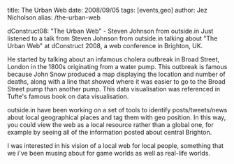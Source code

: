 title: The Urban Web
date: 2008/09/05
tags: [events,geo]
author: Jez Nicholson
alias: /the-urban-web

dConstruct08: "The Urban Web" - Steven Johnson from outside.in
Just listened to a talk from Steven Johnson from outside.in talking about "The Urban Web" at dConstruct 2008, a web conference in Brighton, UK.

He started by talking about an infamous cholera outbreak in Broad Street, London in the 1800s originating from a water pump. This outbreak is famous because John Snow produced a map displaying the location and number of deaths, along with a line that showed where it was easier to go to the Broad Street pump than another pump. This data visualisation was referenced in Tufte's famous book on data visualisation.

outside.in have been working on a set of tools to identify posts/tweets/news about local geographical places and tag them with geo position. In this way, you could view the web as a local resource rather than a global one, for example by seeing all of the information posted about central Brighton.

I was interested in his vision of a local web for local people, something that we i've been musing about for game worlds as well as real-life worlds.